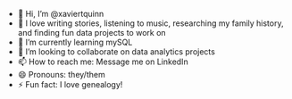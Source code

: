 - 👋 Hi, I’m @xaviertquinn
- 👀 I love writing stories, listening to music, researching my family history, and finding fun data projects to work on
- 🌱 I’m currently learning mySQL
- 💞️ I’m looking to collaborate on data analytics projects
- 📫 How to reach me: Message me on LinkedIn
- 😄 Pronouns: they/them
- ⚡ Fun fact: I love genealogy!

<!---
xaviertquinn/xaviertquinn is a ✨ special ✨ repository because its `README.md` (this file) appears on your GitHub profile.
You can click the Preview link to take a look at your changes.
--->
